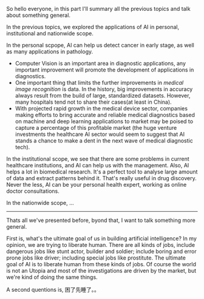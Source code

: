 So hello everyone, in this part I'll summary all the previous topics and talk about something general.

In the previous topics, we explored the applications of AI in personal, institutional and nationwide scope.

In the personal scpope, AI can help us detect cancer in early stage, as well as many applications in pathology.

- Computer Vision is an important area in diagnostic applications, any important improvement will promote the development of applications in diagnostics.
- One important thing that limits the further improvements in _medical image recognition_ is data. In the history, big improvements in accuracy always result from the build of large, standardized datasets. However, many hospitals tend not to share their cases(at least in China).
- With projected rapid growth in the medical device sector, companies making efforts to bring accurate and reliable medical diagnostics based on machine and deep learning applications to market may be poised to capture a percentage of this profitable market (the huge venture investments the healthcare AI sector would seem to suggest that AI stands a chance to make a dent in the next wave of medical diagnostic tech).

In the institutional scope, we see that there are some problems in current healthcare institutions, and AI can help us with the management. Also, AI helps a lot in biomedical research. It's a perfect tool to analyse large amount of data and extract patterns behind it. That's really useful in drug discovery. Never the less, AI can be your personal health expert, working as online doctor consultations.

In the nationwide scope, ...

---

Thats all we've presented before, byond that, I want to talk something more general.

First is, what's the ultimate goal of us in building artificial intelligence? In my opinion, we are trying to liberate human. There are all kinds of jobs, include dangerous jobs like stunt actor, builder and soldier; include boring and error prone jobs like driver; including special jobs like prostitute. The ultimate goal of AI is to liberate human from these kinds of jobs. Of course the world is not an Utopia and most of the investigations are driven by the market, but we're kind of doing the same things.

A second quentions is, 困了先睡了。。
